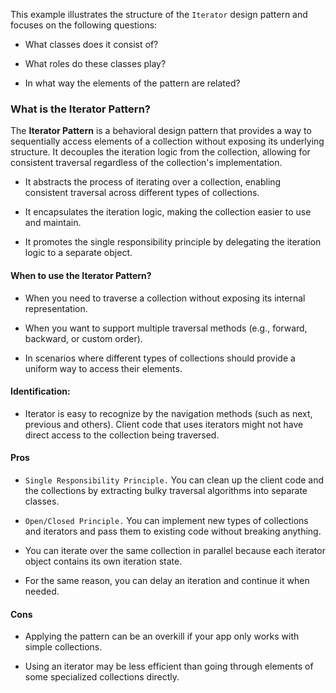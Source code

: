This example illustrates the structure of the `Iterator` design pattern and focuses on the following questions:

* What classes does it consist of?

* What roles do these classes play?

* In what way the elements of the pattern are related?

### What is the Iterator Pattern?

The **Iterator Pattern** is a behavioral design pattern that provides a way to sequentially access elements of a collection without exposing its underlying structure. It decouples the iteration logic from the collection, allowing for consistent traversal regardless of the collection's implementation.

* It abstracts the process of iterating over a collection, enabling consistent traversal across different types of collections.

* It encapsulates the iteration logic, making the collection easier to use and maintain.

* It promotes the single responsibility principle by delegating the iteration logic to a separate object.

#### When to use the Iterator Pattern?
* When you need to traverse a collection without exposing its internal representation.

* When you want to support multiple traversal methods (e.g., forward, backward, or custom order).

* In scenarios where different types of collections should provide a uniform way to access their elements.

#### Identification: 
* Iterator is easy to recognize by the navigation methods (such as next, previous and others). Client code that uses iterators might not have direct access to the collection being traversed.

#### Pros

* `Single Responsibility Principle.` You can clean up the client code and the collections by extracting bulky traversal algorithms into separate classes.

* `Open/Closed Principle.` You can implement new types of collections and iterators and pass them to existing code without breaking anything.

* You can iterate over the same collection in parallel because each iterator object contains its own iteration state.

* For the same reason, you can delay an iteration and continue it when needed.

#### Cons

* Applying the pattern can be an overkill if your app only works with simple collections.

* Using an iterator may be less efficient than going through elements of some specialized collections directly.